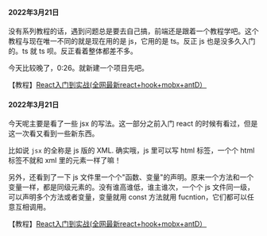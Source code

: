 <!--
 * @Author: jonty
 * @Date: 2022-03-21 00:15:04
 * @LastEditTime: 2022-03-21 23:13:15
 * @Description: 
 * @Reference: 
 * @FilePath: \react-basic\README.md
-->
#### 2022年3月21日

没有系列教程的话，遇到问题总是要去自己搞，前端还是跟着一个教程学吧。这个教程与现在唯一不同的就是现在用的是 js，它用的是 ts。反正 js 也是没多久入门的。ts 就 ts 呗。反正看着整体都差不多。

今天比较晚了，0:26。就新建一个项目先吧。

【教程】[React入门到实战(全网最新react+hook+mobx+antD）](https://www.bilibili.com/video/BV1Z44y1K7Fj?p=3)

#### 2022年3月21日

今天呢主要是看了一些 jsx 的写法。这一部分之前入门 react 的时候有看过，但是这一次看又看到一些新东西。

比如说 `jsx` 的全称是 js 版的 XML. 确实哦，js 里可以写 html 标签，一个个 html 标签不就和 xml 里的元素一样了嘛！

另外，还看到了一下 js 文件里一个个"函数、变量"的声明。原来一个方法和一个变量一样，都是同级元素的。没有谁高谁低，谁主谁次，一个个 js 文件同一级，可以声明多个方法或者变量，变量就用 const 方法就用 fucntion，它们都可以任意互相调用。

【教程】[React入门到实战(全网最新react+hook+mobx+antD）](https://www.bilibili.com/video/BV1Z44y1K7Fj?p=7)

